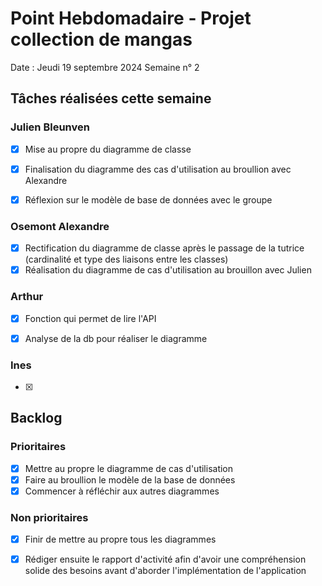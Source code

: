 # Point Hebdomadaire - Projet collection de mangas

Date : Jeudi 19 septembre 2024
Semaine n° 2

## Tâches réalisées cette semaine

### Julien Bleunven
- [x] Mise au propre du diagramme de classe
- [x] Finalisation du diagramme des cas d'utilisation au broullion avec Alexandre
- [x] Réflexion sur le modèle de base de données avec le groupe 


### Osemont Alexandre
- [x] Rectification du diagramme de classe après le passage de la tutrice (cardinalité et type des liaisons entre les classes)
- [x] Réalisation du diagramme de cas d'utilisation au brouillon avec Julien

### Arthur

- [x] Fonction qui permet de lire l'API
- [x] Analyse de la db pour réaliser le diagramme




### Ines
- [x] 

## Backlog

### Prioritaires
- [x] Mettre au propre le diagramme de cas d'utilisation
- [x] Faire au broullion le modèle de la base de données
- [x] Commencer à réfléchir aux autres diagrammes

 ### Non prioritaires
 - [x] Finir de mettre au propre tous les diagrammes
 - [x] Rédiger ensuite le rapport d'activité afin d'avoir une compréhension solide des besoins avant d'aborder l'implémentation de l'application 





